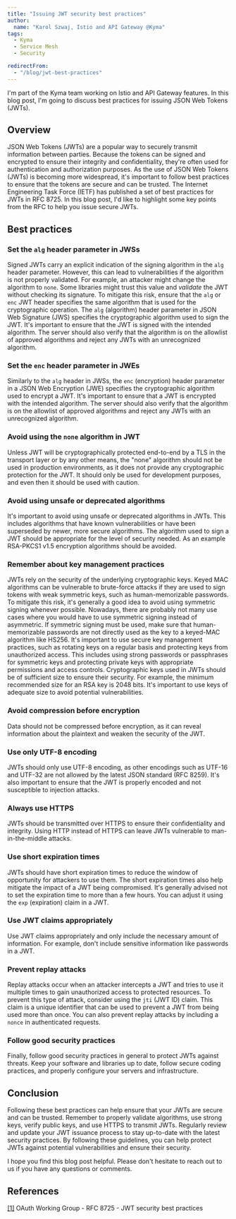 ```yaml
---
title: "Issuing JWT security best practices"
author: 
  name: "Karol Szwaj, Istio and API Gateway @Kyma"
tags:
  - Kyma
  - Service Mesh
  - Security

redirectFrom:
  - "/blog/jwt-best-practices"
---
```


I'm part of the Kyma team working on Istio and API Gateway features. In this blog post, I'm going to discuss best practices for issuing JSON Web Tokens (JWTs).

## Overview

JSON Web Tokens (JWTs) are a popular way to securely transmit information between parties. Because the tokens can be signed and encrypted to ensure their integrity and confidentiality, they're often used for authentication and authorization purposes.
As the use of JSON Web Tokens (JWTs) is becoming more widespread, it's important to follow best practices to ensure that the tokens are secure and can be trusted. The Internet Engineering Task Force (IETF) has published a set of best practices for JWTs in RFC 8725. In this blog post, I'd like to highlight some key points from the RFC to help you issue secure JWTs.

## Best practices

### Set the `alg` header parameter in JWSs

Signed JWTs carry an explicit indication of the signing algorithm in the `alg` header parameter. However, this can lead to vulnerabilities if the algorithm is not properly validated. For example, an attacker might change the algorithm to `none`. Some libraries might trust this value and *validate* the JWT without checking its signature. To mitigate this risk, ensure that the `alg` or `enc` JWT header specifies the same algorithm that is used for the cryptographic operation.
The `alg` (algorithm) header parameter in JSON Web Signature (JWS) specifies the cryptographic algorithm used to sign the JWT. It's important to ensure that the JWT is signed with the intended algorithm. The server should also verify that the algorithm is on the allowlist of approved algorithms and reject any JWTs with an unrecognized algorithm.

### Set the `enc` header parameter in JWEs

Similarly to the `alg` header in JWSs, the `enc` (encryption) header parameter in a JSON Web Encryption (JWE) specifies the cryptographic algorithm used to encrypt a JWT. It's important to ensure that a JWT is encrypted with the intended algorithm. The server should also verify that the algorithm is on the allowlist of approved algorithms and reject any JWTs with an unrecognized algorithm.

### Avoid using the `none` algorithm in JWT

Unless JWT will be cryptographically protected end-to-end by a TLS in the transport layer or by any other means, the "none" algorithm should not be used in production environments, as it does not provide any cryptographic protection for the JWT. It should only be used for development purposes, and even then it should be used with caution.

### Avoid using unsafe or deprecated algorithms

It's important to avoid using unsafe or deprecated algorithms in JWTs. This includes algorithms that have known vulnerabilities or have been superseded by newer, more secure algorithms.
The algorithm used to sign a JWT should be appropriate for the level of security needed. As an example RSA-PKCS1 v1.5 encryption algorithms should be avoided.

### Remember about key management practices

JWTs rely on the security of the underlying cryptographic keys. Keyed MAC algorithms can be vulnerable to brute-force attacks if they are used to sign tokens with weak symmetric keys, such as human-memorizable passwords. To mitigate this risk, it's generally a good idea to avoid using symmetric signing whenever possible. Nowadays, there are probably not many use cases where you would have to use symmetric signing instead of asymmetric. If symmetric signing must be used,  make sure that human-memorizable passwords are not directly used as the key to a keyed-MAC algorithm like HS256.
It's important to use secure key management practices, such as rotating keys on a regular basis and protecting keys from unauthorized access. This includes using strong passwords or passphrases for symmetric keys and protecting private keys with appropriate permissions and access controls. 
Cryptographic keys used in JWTs should be of sufficient size to ensure their security. For example, the minimum recommended size for an RSA key is 2048 bits. It's important to use keys of adequate size to avoid potential vulnerabilities.

### Avoid compression before encryption

Data should not be compressed before encryption, as it can reveal information about the plaintext and weaken the security of the JWT.

### Use only UTF-8 encoding

JWTs should only use UTF-8 encoding, as other encodings such as UTF-16 and UTF-32 are not allowed by the latest JSON standard (RFC 8259). It's also important to ensure that the JWT is properly encoded and not susceptible to injection attacks.

### Always use HTTPS

JWTs should be transmitted over HTTPS to ensure their confidentiality and integrity. Using HTTP instead of HTTPS can leave JWTs vulnerable to man-in-the-middle attacks.

### Use short expiration times 

JWTs should have short expiration times to reduce the window of opportunity for attackers to use them. The short expiration times also help mitigate the impact of a JWT being compromised. It's generally advised not to set the expiration time to more than a few hours. You can adjust it using the `exp` (expiration) claim in a JWT.

### Use JWT claims appropriately

Use JWT claims appropriately and only include the necessary amount of information. For example, don't include sensitive information like passwords in a JWT.

### Prevent replay attacks

Replay attacks occur when an attacker intercepts a JWT and tries to use it multiple times to gain unauthorized access to protected resources. To prevent this type of attack, consider using the `jti` (JWT ID) claim. This claim is a unique identifier that can be used to prevent a JWT from being used more than once.
You can also prevent replay attacks by including a `nonce` in authenticated requests.

### Follow good security practices

Finally, follow good security practices in general to protect JWTs against threats. Keep your software and libraries up to date, follow secure coding practices, and properly configure your servers and infrastructure.

## Conclusion

Following these best practices can help ensure that your JWTs are secure and can be trusted. Remember to properly validate algorithms, use strong keys, verify public keys, and use HTTPS to transmit JWTs. Regularly review and update your JWT issuance process to stay up-to-date with the latest security practices.
By following these guidelines, you can help protect JWTs against potential vulnerabilities and ensure their security. 

I hope you find this blog post helpful. Please don't hesitate to reach out to us if you have any questions or comments.

## References

[[1]](https://datatracker.ietf.org/doc/html/rfc8725) OAuth Working Group - RFC 8725 - JWT security best practices